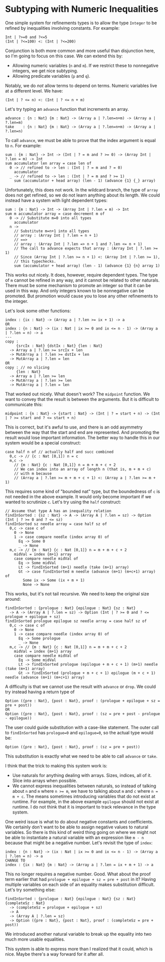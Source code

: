 # Subtyping with Numeric Inequalities

One simple system for refinements types is to allow the type `Integer` to be
refined by inequalities involving constants. For example:

    Int | ?>=0 and ?<=5
    (Int | ?<=100) <: (Int | ?<=200)

Conjunction is both more common and more useful than disjunction here, so I'm
going to focus on this case. We can extend this by:

* Allowing numeric variables (`n` and `m`). If we restrict these to nonnegative
  integers, we get nice subtyping.
* Allowing predicate variables (`p` and `q`).

Notably, we do *not* allow terms to depend on terms. Numeric variables live at
a different level. We have:

    (Int | ? <= n) <: (Int | ? <= n + m)

Let's try typing an `advance` function that increments an array.

    advance : {n : Nat} {m : Nat} -> (Array a | ?.len=n+m) -> (Array a | ?.len=m)
    take    : {n : Nat} {m : Nat} -> (Array a | ?.len=n+m) -> (Array a | ?.len=n)

To call `advance`, we must be able to prove that the index argument is equal
to `n`. For example:

    sum : {m : Nat} -> Int -> (Int | ? = m and ? >= 0) -> (Array Int | ?.len = m) -> Int
    sum accumulator len array = case len of
      0 -> // refined to -> len : (Int | ? = m and ? = 0)
        accumulator
      _ -> // refined to -> len : (Int | ? = m and ? >= 1)
        sum (accumulator + head array) (len - 1) (advance {1} {_} array)

Unfortunately, this does not work. In the wildcard branch, the type of `array`
does not get refined, so we do not learn anything about its length. We could
instead have a system with light dependent types:

    sum : {m : Nat} -> Int -> (Array Int | ?.len = m) -> Int
    sum m accumulator array = case decrement m of
      0 -> // Substitute m=0 into all types
        accumulator
      n ->
        // Substitute m=n+1 into all types
        // array : (Array Int | ?.len = n + 1)
        // ==>
        // array : (Array Int | ?.len => n + 1 and ?.len <= n + 1)
        // The call to advance expects that array : (Array Int | ?.len >= 1)
        // Since (Array Int | ?.len >= n + 1) <: (Array Int | ?.len >= 1),
        // this typechecks.
        sum (accumulator + head array) (len - 1) (advance {1} {n} array 1)

This works out nicely. It does, however, require dependent types. The type of
`m` cannot be refined in any way, and it cannot be related to other naturals.
There must be some mechanism to promote an integer so that it can be used
in this way. And only integers known to be nonnegative can be promoted. But
promotion would cause you to lose any other refinements to the integer.

Let's look some other functions:

    index : {ix : Nat} -> (Array a | ?.len >= ix + 1) -> a
    OR
    index : {n : Nat} -> (ix : Nat | ix >= 0 and ix <= n - 1) -> (Array a | ?.len = n) -> a
    ---
    copy :
         {srcIx : Nat} {dstIx : Nat} {len : Nat}
      -> Array a | ?.len >= srcIx + len
      -> MutArray a | ?.len >= dstIx + len
      -> MutArray a | ?.len = len
    OR
    copy : // no slicing
         {len : Nat}
      -> Array a | ?.len >= len
      -> MutArray a | ?.len >= len
      -> MutArray a | ?.len = len

That worked out nicely. What doesn't work? The `midpoint` function. We want to
convey that the result is between the arguments. But it is difficult to
communicate this:

    midpoint : {n : Nat} -> {start : Nat} -> (Int | ? = start + n) -> (Int | ? >= start and ? <= start + n)

This is correct, but it's awful to use, and there is an odd asymmetry between
the way that the start and end are represented. And promoting the result
would lose important information. The better way to handle this in our system
would be a special construct:

    case half n of // actually half and succ combined
      0,c -> // {c : Nat [0,1]) n = c
      m,c ->
        // {m : Nat} {c : Nat [0,1]} n = m + m + c + 2
        // We can index into an array of length n (that is, m + m + c)
        // with m because 
        // (Array a | ?.len >= m + m + c + 1) <: (Array a | ?.len >= m + 1)

This requires some kind of "bounded nat" type, but the boundedness of `c` is
not needed in the above example. It would only become important if we wanted
to scrutinize `c`. Let's try using the `half` construct:

    // Assume that type A has an inequality relation
    findInSorted : {sz : Nat} -> A -> (Array A | ?.len = sz) -> Option (Int | ? >= 0 and ? <= sz)
    findInSorted sz needle array = case half sz of
      0,c -> case c of
        0 -> None
        1 -> case compare needle (index array 0) of
          Eq -> Some 0
          _ -> None
      m,c -> // {m : Nat} {c : Nat [0,1]} n = m + m + c + 2
        midVal = index {m+1} array 
        case compare needle midVal of
          Eq -> Some midVal
          Lt -> findInSorted (m+1) needle (take (m+1) array)
          Gt -> case findInSorted m needle (advance (m+1) (m+c+1) array) of
            Some ix -> Some (ix + m + 1)
            None -> None

This works, but it's not tail recursive. We need to keep the original size
around:

    findInSorted : {prologue : Nat} {epilogue : Nat} {sz : Nat}
      -> A -> (Array A | ?.len = sz) -> Option (Int | ? >= 0 and ? <= prologue + epilogue + sz)
    findInSorted prologue epilogue sz needle array = case half sz of
      0,c -> case c of
        0 -> None
        1 -> case compare needle (index array 0) of
          Eq -> Some prologue
          _ -> None
      m,c -> // {m : Nat} {c : Nat [0,1]} n = m + m + c + 2
        midVal = index {m+1} array 
        case compare needle midVal of
          Eq -> Some midVal
          Lt -> findInSorted prologue (epilogue + m + c + 1) (m+1) needle (take (m+1) array)
          Gt -> findInSorted (prologue + m + c + 1) epilogue (m + c + 1) needle (advance (m+1) (m+c+1) array)

A difficulty is that we cannot use the result with `advance` or `drop`. We
could try instead having a return type of

    Option ({pre : Nat}, {post : Nat}, proof : (prologue + epilogue + sz = pre + post))
    OR
    Option ({pre : Nat}, {post : Nat}, proof : (sz = pre + post - prologue - epilogue))

The user could guide substitution with a case-like statement. The outer call
to `findInSorted` has `prologue=0` and `epilogue=0`, so the actual type would
be:

    Option ({pre : Nat}, {post : Nat}, proof : (sz = pre + post))

This substitution is exactly what we need to be able to call `advance` or `take`.

I think that the trick to making this system work is:

* Use naturals for anything dealing with arrays. Sizes, indices, all of it.
  Slice into arrays when possible.
* We cannot express inequalities between naturals, so instead of talking about
  `n` and `m` where `n >= m`, we have to talking about `m` and `c` where `n = m + c`.
  The means sometimes introducing variables that do not exist at runtime. For
  example, in the above example `epilogue` should not exist at runtime. I do
  not think that it is important to track relevance in the type system.

One weird issue is what to do about negative constants and coefficients. We
certainly don't want to be able to assign negative values to natural variables.
So there is this kind of weird thing going on where we might not be able to
instantiate a natural variable with an expression like `m - n` because that
might be a negative number. Let's revisit the type of `index`:

    index : {n : Nat} -> (ix : Nat | ix >= 0 and ix <= n - 1) -> (Array a | ?.len = n) -> a
    CHANGE TO
    index : {ix : Nat} {m : Nat} -> (Array a | ?.len = ix + m + 1) -> a

This no longer requires a negative number. Good. What about the proof term earlier
that had `prologue + epilogue + sz = pre + post` in it? Having multiple variables
on each side of an equality makes substitution difficult. Let's try something else:

    findInSorted : {prologue : Nat} {epilogue : Nat} {sz : Nat} {completeSz : Nat}
      -> (completeSz = prologue + epilogue + sz)
      -> A
      -> (Array A | ?.len = sz)
      -> Option ({pre : Nat}, {post : Nat}, proof : (completeSz = pre + post))

We introduced another natural variable to break up the equality into
two much more usable equalities.

This system is able to express more than I realized that it could, which is
nice. Maybe there's a way forward for it after all.
